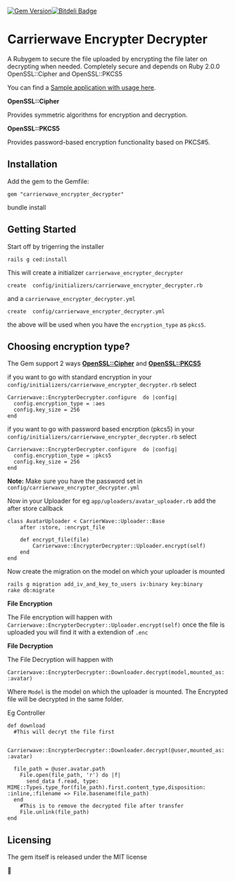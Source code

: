 [![Gem Version](https://badge.fury.io/rb/carrierwave_encrypter_decrypter.png)](http://badge.fury.io/rb/carrierwave_encrypter_decrypter)[![Bitdeli Badge](https://d2weczhvl823v0.cloudfront.net/ankit8898/carrierwave_encrypter_decrypter/trend.png)](https://bitdeli.com/free "Bitdeli Badge")

# Carrierwave Encrypter Decrypter

A Rubygem to secure the file uploaded by encrypting the file later on decrypting when needed.  Completely secure and depends on Ruby 2.0.0 OpenSSL::Cipher and OpenSSL::PKCS5

You can find a [Sample application with usage here](https://github.com/ankit8898/carrierwave_encrypter_decrypter_example).

**OpenSSL::Cipher**

Provides symmetric algorithms for encryption and decryption. 

**OpenSSL::PKCS5**

Provides password-based encryption functionality based on PKCS#5. 

## Installation

Add the gem to the Gemfile:

    gem "carrierwave_encrypter_decrypter"    

bundle install

## Getting Started

Start off by trigerring the installer

	rails g ced:install


This will create a initializer `carrierwave_encrypter_decrypter`

    create  config/initializers/carrierwave_encrypter_decrypter.rb

and a `carrierwave_encrypter_decrypter.yml`

	create  config/carrierwave_encrypter_decrypter.yml

the above will be used when you have the `encryption_type` as `pkcs5`.

## Choosing encryption type?

The Gem support 2 ways **[OpenSSL::Cipher](http://ruby-doc.org/stdlib-2.0/libdoc/openssl/rdoc/OpenSSL/Cipher.html)** and **[OpenSSL::PKCS5](http://ruby-doc.org/stdlib-2.0/libdoc/openssl/rdoc/OpenSSL/PKCS5.html)**

if you want to go with standard encryption in your `config/initializers/carrierwave_encrypter_decrypter.rb` select

	Carrierwave::EncrypterDecrypter.configure  do |config|
      config.encryption_type = :aes
      config.key_size = 256
 	end

if you want to go with password based encrption (pkcs5) in your `config/initializers/carrierwave_encrypter_decrypter.rb` select
	
	Carrierwave::EncrypterDecrypter.configure  do |config|
      config.encryption_type = :pkcs5
      config.key_size = 256
 	end

**Note:** Make sure you have the password set in `config/carrierwave_encrypter_decrypter.yml`


Now in your Uploader for eg `app/uploaders/avatar_uploader.rb` add the after store callback

	
	class AvatarUploader < CarrierWave::Uploader::Base
		after :store, :encrypt_file
	
		def encrypt_file(file)
  	  		Carrierwave::EncrypterDecrypter::Uploader.encrypt(self)
		end
	end

Now create the migration on the model on which your uploader is mounted

	rails g migration add_iv_and_key_to_users iv:binary key:binary
	rake db:migrate

**File Encryption**

The File encryption will happen with `Carrierwave::EncrypterDecrypter::Uploader.encrypt(self)` once the file is uploaded you will find it with a extendion of `.enc`


**File Decryption**


The File Decryption will happen with 

	Carrierwave::EncrypterDecrypter::Downloader.decrypt(model,mounted_as: :avatar)

Where `Model` is the model on which the uploader is mounted.  The Encrypted file will be decrypted in the same folder.

Eg Controller

	def download
	  #This will decryt the file first

	  Carrierwave::EncrypterDecrypter::Downloader.decrypt(@user,mounted_as: :avatar)

	  file_path = @user.avatar.path
	    File.open(file_path, 'r') do |f|
	      send_data f.read, type: MIME::Types.type_for(file_path).first.content_type,disposition: :inline,:filename => File.basename(file_path)
	  end
	    #This is to remove the decrypted file after transfer
	    File.unlink(file_path)
	end



## Licensing


The gem itself is released under the MIT license

:pray:
